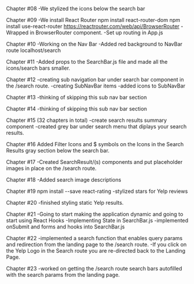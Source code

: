 Chapter #08
-We stylized the icons below the search bar

Chapter #09
-We install React Router
npm install react-router-dom
npm install use-react-router
https://reactrouter.com/web/api/BrowserRouter
-Wrapped <App> in BrowserRouter component.
-Set up routing in App.js

Chapter #10
-Working on the Nav Bar
-Added red background to NavBar route localhost/search

Chapter #11
-Added props to the SearchBar.js file and made all the icons/search bars smaller.

Chapter #12
-creating sub navigation bar under search
bar component in the /search route.
-creating SubNavBar items
-added icons to SubNavBar

Chapter #13
-thinking of skipping this sub nav bar section

Chapter #14
-thinking of skipping this sub nav bar section

Chapter #15 (32 chapters in total)
-create search results summary component
-created grey bar under search menu that diplays your search results.

Chapter #16
Added Filter Icons and $ symbols on the Icons in the Search Results gray section below the search bar.

Chapter #17
-Created SearchResult/(s) components and put placeholder images in place
on the /search route.

Chapter #18
-Added search image descriptions

Chapter #19
npm install --save react-rating
-stylized stars for Yelp reviews

Chapter #20
-finished styling static Yelp results.

Chapter #21
-Going to start making the application dynamic and going to start using React Hooks
-Implementing State in SearchBar.js
-implemented onSubmit and forms and hooks into SearchBar.js

Chapter #22
-implemented a search function that enables query params and redirection from the landing page to the /search route.
-If you click on the Yelp Logo in the Search route you are re-directed back to the Landing Page.

Chapter #23
-worked on getting the /search route search bars autofilled with the search params from
the landing page.
